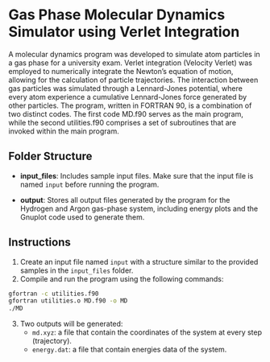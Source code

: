 # Gas Phase Molecular Dynamics Simulator using Verlet Integration

A molecular dynamics program was developed to simulate atom particles in a gas phase for a university exam. Verlet
integration (Velocity Verlet) was employed to numerically integrate the Newton’s equation of motion, allowing for the calculation
of particle trajectories. The interaction between gas particles was simulated through a Lennard-Jones potential,
where every atom experience a cumulative Lennard-Jones force generated by other particles.
The program, written in FORTRAN 90, is a combination of two distinct codes. The first code MD.f90 serves
as the main program, while the second utilities.f90 comprises a set of subroutines that are invoked within the main
program.

## Folder Structure

- **input_files**: Includes sample input files. Make sure that the input file is named `input` before running the program.

- **output**: Stores all output files generated by the program for the Hydrogen and Argon gas-phase system, including energy plots and the Gnuplot code used to generate them.

## Instructions

1. Create an input file named `input` with a structure similar to the provided samples in the `input_files` folder.
2. Compile and run the program using the following commands:

```bash
gfortran -c utilities.f90
gfortran utilities.o MD.f90 -o MD
./MD
```
3. Two outputs will be generated:
   - `md.xyz`: a file that contain the coordinates of the system at every step (trajectory). 
   - `energy.dat`: a file that contain energies data of the system. 


